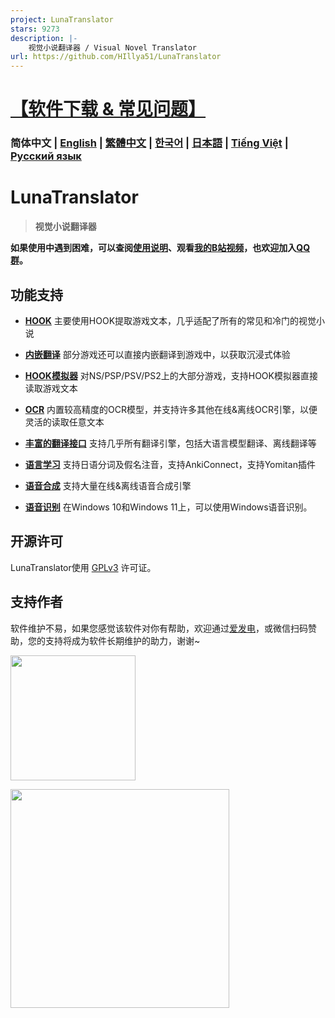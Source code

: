 ```yaml
---
project: LunaTranslator
stars: 9273
description: |-
    视觉小说翻译器 / Visual Novel Translator
url: https://github.com/HIllya51/LunaTranslator
---
```


# [【软件下载 & 常见问题】](https://docs.lunatranslator.org/zh/README.html)

### 简体中文  | [English](https://docs.lunatranslator.org/en/) | [繁體中文](https://docs.lunatranslator.org/cht/) | [한국어](https://docs.lunatranslator.org/ko/) | [日本語](https://docs.lunatranslator.org/ja/) | [Tiếng Việt](https://docs.lunatranslator.org/vi/) | [Русский язык](https://docs.lunatranslator.org/ru/)
# LunaTranslator 

> **视觉小说翻译器**

**如果使用中遇到困难，可以查阅[使用说明](https://docs.lunatranslator.org/zh)、观看[我的B站视频](https://space.bilibili.com/592120404/video)，也欢迎加入[QQ群](https://qm.qq.com/q/I5rr3uEpi2)。**

## 功能支持

- **[HOOK](https://docs.lunatranslator.org/zh/hooksettings.html)** 主要使用HOOK提取游戏文本，几乎适配了所有的常见和冷门的视觉小说

- **[内嵌翻译](https://docs.lunatranslator.org/zh/embedtranslate.html)** 部分游戏还可以直接内嵌翻译到游戏中，以获取沉浸式体验

- **[HOOK模拟器](https://docs.lunatranslator.org/zh/emugames.html)** 对NS/PSP/PSV/PS2上的大部分游戏，支持HOOK模拟器直接读取游戏文本

- **[OCR](https://docs.lunatranslator.org/zh/useapis/ocrapi.html)** 内置较高精度的OCR模型，并支持许多其他在线&离线OCR引擎，以便灵活的读取任意文本

- **[丰富的翻译接口](https://docs.lunatranslator.org/zh/guochandamoxing.html)** 支持几乎所有翻译引擎，包括大语言模型翻译、离线翻译等

- **[语言学习](https://docs.lunatranslator.org/zh/qa1.html)** 支持日语分词及假名注音，支持AnkiConnect，支持Yomitan插件

- **[语音合成](https://docs.lunatranslator.org/zh/ttsengines.html)** 支持大量在线&离线语音合成引擎

- **[语音识别](https://docs.lunatranslator.org/zh/sr.html)** 在Windows 10和Windows 11上，可以使用Windows语音识别。

## 开源许可

LunaTranslator使用 [GPLv3](../LICENSE) 许可证。

## 支持作者

软件维护不易，如果您感觉该软件对你有帮助，欢迎通过[爱发电](https://afdian.com/a/HIllya51)，或微信扫码赞助，您的支持将成为软件长期维护的助力，谢谢~

<a href="https://afdian.com/a/HIllya51"><img width="200" src="https://pic1.afdiancdn.com/static/img/welcome/button-sponsorme.png" alt=""></a>

<img src='../src/files/static/zan.jpg' style="height: 350px !important;">

